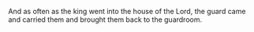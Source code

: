And as often as the king went into the house of the Lord, the guard came and carried them and brought them back to the guardroom.
